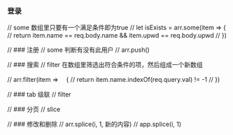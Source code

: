  ### 登录
// some  数组里只要有一个满足条件即为true
// let isExists = arr.some(item => {
//     return item.name == req.body.name && item.upwd == req.body.upwd
// })

// ### 注册
// some 判断有没有此用户
// arr.push()

// ### 搜索
// filter  在数组里筛选出符合条件的项，然后组成一个新数组

// arr.filter(item =>　 {
//     return item.name.indexOf(req.query.val) != -1
// })

// ### tab 级联
// filter

// ### 分页
// slice

// ### 修改和删除
// arr.splice(i, 1, 新的内容)
// app.splice(i, 1)